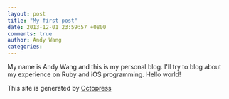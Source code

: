 ```yaml
---
layout: post
title: "My first post"
date: 2013-12-01 23:59:57 +0800
comments: true
author: Andy Wang
categories: 
---
```


My name is Andy Wang and this is my personal blog. I'll try to blog about my experience on Ruby and iOS programming. Hello world!

This site is generated by [Octopress](http://octopress.org/)
